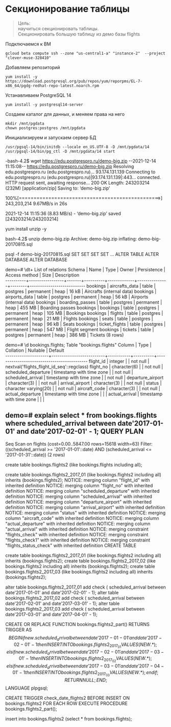 # Секционирование таблицы
>Цель:  
>научиться секционировать таблицы.  
>Секционировать большую таблицу из демо базы flights

Подключаемся к ВМ  
```console
gcloud beta compute ssh --zone "us-central1-a" "instance-2"  --project "clever-muse-328410"
```
Добавляем репозиторий  
```console
yum install -y https://download.postgresql.org/pub/repos/yum/reporpms/EL-7-x86_64/pgdg-redhat-repo-latest.noarch.rpm
```
Устанавливаем PostgreSQL 14 
```console
yum install -y postgresql14-server
```
Создаем каталог для данных, и меняем права на него
```console
mkdir /mnt/pgdata
chown postgres:postgres /mnt/pgdata
```
Инициализируем и запускаем сервер БД  
```console
/usr/pgsql-14/bin/initdb --locale en_US.UTF-8 -D /mnt/pgdata/14
/usr/pgsql-14/bin/pg_ctl -D /mnt/pgdata/14 start
```

-bash-4.2$ wget https://edu.postgrespro.ru/demo-big.zip
--2021-12-14 11:15:08--  https://edu.postgrespro.ru/demo-big.zip
Resolving edu.postgrespro.ru (edu.postgrespro.ru)... 93.174.131.139
Connecting to edu.postgrespro.ru (edu.postgrespro.ru)|93.174.131.139|:443... connected.
HTTP request sent, awaiting response... 200 OK
Length: 243203214 (232M) [application/zip]
Saving to: ‘demo-big.zip’

100%[================================================>] 243,203,214 9.67MB/s   in 26s    

2021-12-14 11:15:36 (8.83 MB/s) - ‘demo-big.zip’ saved [243203214/243203214]

yum install unzip -y


bash-4.2$ unzip demo-big.zip 
Archive:  demo-big.zip
  inflating: demo-big-20170815.sql   
  
psql -f demo-big-20170815.sql 
SET
SET
SET
SET
...
ALTER TABLE
ALTER DATABASE
ALTER DATABASE

demo=# \dt+
                                                List of relations
  Schema  |      Name       | Type  |  Owner   | Persistence | Access method |  Size  |        Description        
----------+-----------------+-------+----------+-------------+---------------+--------+---------------------------
 bookings | aircrafts_data  | table | postgres | permanent   | heap          | 16 kB  | Aircrafts (internal data)
 bookings | airports_data   | table | postgres | permanent   | heap          | 56 kB  | Airports (internal data)
 bookings | boarding_passes | table | postgres | permanent   | heap          | 455 MB | Boarding passes
 bookings | bookings        | table | postgres | permanent   | heap          | 105 MB | Bookings
 bookings | flights         | table | postgres | permanent   | heap          | 21 MB  | Flights
 bookings | seats           | table | postgres | permanent   | heap          | 96 kB  | Seats
 bookings | ticket_flights  | table | postgres | permanent   | heap          | 547 MB | Flight segment
 bookings | tickets         | table | postgres | permanent   | heap          | 386 MB | Tickets
(8 rows)

demo=# \d bookings.flights;
                                              Table "bookings.flights"
       Column        |           Type           | Collation | Nullable |                  Default                   
---------------------+--------------------------+-----------+----------+--------------------------------------------
 flight_id           | integer                  |           | not null | nextval('flights_flight_id_seq'::regclass)
 flight_no           | character(6)             |           | not null | 
 scheduled_departure | timestamp with time zone |           | not null | 
 scheduled_arrival   | timestamp with time zone |           | not null | 
 departure_airport   | character(3)             |           | not null | 
 arrival_airport     | character(3)             |           | not null | 
 status              | character varying(20)    |           | not null | 
 aircraft_code       | character(3)             |           | not null | 
 actual_departure    | timestamp with time zone |           |          | 
 actual_arrival      | timestamp with time zone |           |          | 
 
 
 demo=# explain  select * from bookings.flights where scheduled_arrival between date'2017-01-01' and date'2017-02-01' - 1;
                                             QUERY PLAN                                              
-----------------------------------------------------------------------------------------------------
 Seq Scan on flights  (cost=0.00..5847.00 rows=15618 width=63)
   Filter: ((scheduled_arrival >= '2017-01-01'::date) AND (scheduled_arrival <= '2017-01-31'::date))
(2 rows)

create table bookings.flights2 (like bookings.flights including all);

create table bookings.flights2_2017_01 (like bookings.flights2 including all) inherits (bookings.flights2);
NOTICE:  merging column "flight_id" with inherited definition
NOTICE:  merging column "flight_no" with inherited definition
NOTICE:  merging column "scheduled_departure" with inherited definition
NOTICE:  merging column "scheduled_arrival" with inherited definition
NOTICE:  merging column "departure_airport" with inherited definition
NOTICE:  merging column "arrival_airport" with inherited definition
NOTICE:  merging column "status" with inherited definition
NOTICE:  merging column "aircraft_code" with inherited definition
NOTICE:  merging column "actual_departure" with inherited definition
NOTICE:  merging column "actual_arrival" with inherited definition
NOTICE:  merging constraint "flights_check" with inherited definition
NOTICE:  merging constraint "flights_check1" with inherited definition
NOTICE:  merging constraint "flights_status_check" with inherited definition
CREATE TABLE

create table bookings.flights2_2017_01 (like bookings.flights2 including all) inherits (bookings.flights2);
create table bookings.flights2_2017_02 (like bookings.flights2 including all) inherits (bookings.flights2);
create table bookings.flights2_2017_03 (like bookings.flights2 including all) inherits (bookings.flights2);

alter table bookings.flights2_2017_01 add check ( scheduled_arrival between date'2017-01-01' and date'2017-02-01' - 1);
alter table bookings.flights2_2017_02 add check ( scheduled_arrival between date'2017-02-01' and date'2017-03-01' - 1);
alter table bookings.flights2_2017_03 add check ( scheduled_arrival between date'2017-03-01' and date'2017-04-01' - 1);

CREATE OR REPLACE FUNCTION bookings.flights2_part()
RETURNS TRIGGER AS $$
BEGIN
    if new.scheduled_arrival between date'2017-01-01' and date'2017-02-01' - 1 then
        INSERT INTO bookings.flights2_2017_01 VALUES (NEW.*);
    elsif new.scheduled_arrival between date'2017-02-01' and date'2017-03-01' - 1 then
        INSERT INTO bookings.flights2_2017_02 VALUES (NEW.*);
    elsif new.scheduled_arrival between date'2017-03-01' and date'2017-04-01' - 1 then
        INSERT INTO bookings.flights2_2017_03 VALUES (NEW.*);
    end if;
    RETURN NULL;
END;
$$
LANGUAGE plpgsql;

CREATE TRIGGER check_date_flights2
    BEFORE INSERT ON bookings.flights2
    FOR EACH ROW EXECUTE PROCEDURE bookings.flights2_part();

insert into bookings.flights2 (select * from bookings.flights);

  
